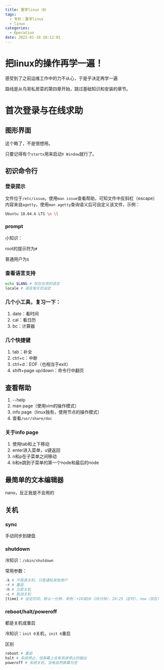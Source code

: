 ```yaml
---
title: 重学linux（0）
tags:
  - 专栏：重学linux
  - linux
categories:
  - Operation
date: 2022-01-18 10:12:01
---
```


# 把linux的操作再学一遍！

感受到了之前运维工作中的力不从心，于是乎决定再学一遍

路线是从鸟哥私房菜的第四章开始，跳过基础知识和安装的章节。

# 首次登录与在线求助

## 图形界面

这个略了，不是很想用。

只要记得有个`startx`用来启动`X Window`就行了。

## 初识命令行

### 登录提示

文件位于`/etc/issue`。使用`man issue`查看帮助，可知文件中反斜杠（escape）内容来自`agetty`，使用`man agetty`查询语义后可自定义该文件，示例：

```bash
Ubuntu 18.04.6 LTS \n \l

```

### prompt

小知识：

root的提示符为`#`

普通用户为`$`

### 查看语言支持

```bash
echo $LANG # 现在在用的语言
locale # 语言相关的设定
```

### 几个小工具，复习一下：

1. date：看时间
2. cal：看日历
3. bc：计算器

### 几个快捷键

1. tab：补全
2. ctrl+c：中断
3. ctrl+d：EOF（也相当于exit）
4. shift+page up/down：命令行中翻页

## 查看帮助

1. --help
2. man page（使用vim的操作模式）
3. info page（linux独有，使用节点的操作模式）
4. 查看`/usr/share/doc`

### 关于info page

1. 使用tab和上下移动
2. enter进入菜单，u键返回
3. n和p在子菜单之间移动
4. b和e跳到子菜单的第一个node和最后的node

## 最简单的文本编辑器

nano，反正我是不会用的

## 关机

### sync

手动同步到硬盘

### shutdown

冷知识：`/sbin/shutdown`

常用参数：

```bash
-k # 不是真关机，只是通知其他用户
-r # 重启
-h # 立即关机
-c # 取消关机
[time] # 设定时间，默认一分钟，举例：+10或10（10分钟），20:25（定时），now（现在）
```

### reboot/halt/poweroff

都是关机或重启

冷知识：`init 0`关机，`init 6`重启

区别

```bash
reboot # 重启
halt # 系统停止，但屏幕上会有系统停止的输出
poweroff # 系统关机，没电自然屏幕为空
```





